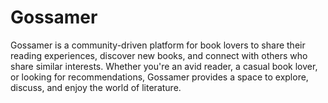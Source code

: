 # Gossamer
Gossamer is a community-driven platform for book lovers to share their reading experiences, discover new books, and connect with others who share similar interests. Whether you're an avid reader, a casual book lover, or looking for recommendations, Gossamer provides a space to explore, discuss, and enjoy the world of literature.
